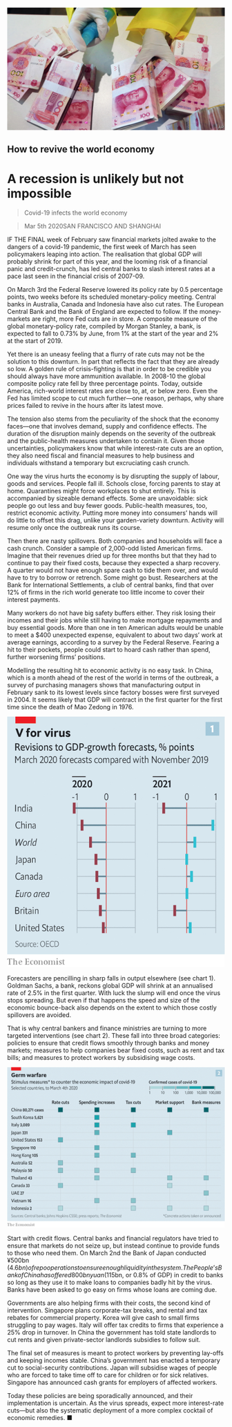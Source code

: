 ![](./images/20200307_FNP004_0.jpg)

## How to revive the world economy

# A recession is unlikely but not impossible

> Covid-19 infects the world economy

> Mar 5th 2020SAN FRANCISCO AND SHANGHAI

IF THE FINAL week of February saw financial markets jolted awake to the dangers of a covid-19 pandemic, the first week of March has seen policymakers leaping into action. The realisation that global GDP will probably shrink for part of this year, and the looming risk of a financial panic and credit-crunch, has led central banks to slash interest rates at a pace last seen in the financial crisis of 2007-09.

On March 3rd the Federal Reserve lowered its policy rate by 0.5 percentage points, two weeks before its scheduled monetary-policy meeting. Central banks in Australia, Canada and Indonesia have also cut rates. The European Central Bank and the Bank of England are expected to follow. If the money-markets are right, more Fed cuts are in store. A composite measure of the global monetary-policy rate, compiled by Morgan Stanley, a bank, is expected to fall to 0.73% by June, from 1% at the start of the year and 2% at the start of 2019.

Yet there is an uneasy feeling that a flurry of rate cuts may not be the solution to this downturn. In part that reflects the fact that they are already so low. A golden rule of crisis-fighting is that in order to be credible you should always have more ammunition available. In 2008-10 the global composite policy rate fell by three percentage points. Today, outside America, rich-world interest rates are close to, at, or below zero. Even the Fed has limited scope to cut much further—one reason, perhaps, why share prices failed to revive in the hours after its latest move.

The tension also stems from the peculiarity of the shock that the economy faces—one that involves demand, supply and confidence effects. The duration of the disruption mainly depends on the severity of the outbreak and the public-health measures undertaken to contain it. Given those uncertainties, policymakers know that while interest-rate cuts are an option, they also need fiscal and financial measures to help business and individuals withstand a temporary but excruciating cash crunch.

One way the virus hurts the economy is by disrupting the supply of labour, goods and services. People fall ill. Schools close, forcing parents to stay at home. Quarantines might force workplaces to shut entirely. This is accompanied by sizeable demand effects. Some are unavoidable: sick people go out less and buy fewer goods. Public-health measures, too, restrict economic activity. Putting more money into consumers’ hands will do little to offset this drag, unlike your garden-variety downturn. Activity will resume only once the outbreak runs its course.

Then there are nasty spillovers. Both companies and households will face a cash crunch. Consider a sample of 2,000-odd listed American firms. Imagine that their revenues dried up for three months but that they had to continue to pay their fixed costs, because they expected a sharp recovery. A quarter would not have enough spare cash to tide them over, and would have to try to borrow or retrench. Some might go bust. Researchers at the Bank for International Settlements, a club of central banks, find that over 12% of firms in the rich world generate too little income to cover their interest payments.

Many workers do not have big safety buffers either. They risk losing their incomes and their jobs while still having to make mortgage repayments and buy essential goods. More than one in ten American adults would be unable to meet a $400 unexpected expense, equivalent to about two days’ work at average earnings, according to a survey by the Federal Reserve. Fearing a hit to their pockets, people could start to hoard cash rather than spend, further worsening firms’ positions.

Modelling the resulting hit to economic activity is no easy task. In China, which is a month ahead of the rest of the world in terms of the outbreak, a survey of purchasing managers shows that manufacturing output in February sank to its lowest levels since factory bosses were first surveyed in 2004. It seems likely that GDP will contract in the first quarter for the first time since the death of Mao Zedong in 1976.

![](./images/20200307_FNC566.png)

Forecasters are pencilling in sharp falls in output elsewhere (see chart 1). Goldman Sachs, a bank, reckons global GDP will shrink at an annualised rate of 2.5% in the first quarter. With luck the slump will end once the virus stops spreading. But even if that happens the speed and size of the economic bounce-back also depends on the extent to which those costly spillovers are avoided.

That is why central bankers and finance ministries are turning to more targeted interventions (see chart 2). These fall into three broad categories: policies to ensure that credit flows smoothly through banks and money markets; measures to help companies bear fixed costs, such as rent and tax bills; and measures to protect workers by subsidising wage costs.

![](./images/20200307_FNC545.png)

Start with credit flows. Central banks and financial regulators have tried to ensure that markets do not seize up, but instead continue to provide funds to those who need them. On March 2nd the Bank of Japan conducted ¥500bn ($4.6bn) of repo operations to ensure enough liquidity in the system. The People’s Bank of China has offered 800bn yuan ($115bn, or 0.8% of GDP) in credit to banks so long as they use it to make loans to companies badly hit by the virus. Banks have been asked to go easy on firms whose loans are coming due.

Governments are also helping firms with their costs, the second kind of intervention. Singapore plans corporate-tax breaks, and rental and tax rebates for commercial property. Korea will give cash to small firms struggling to pay wages. Italy will offer tax credits to firms that experience a 25% drop in turnover. In China the government has told state landlords to cut rents and given private-sector landlords subsidies to follow suit.

The final set of measures is meant to protect workers by preventing lay-offs and keeping incomes stable. China’s government has enacted a temporary cut to social-security contributions. Japan will subsidise wages of people who are forced to take time off to care for children or for sick relatives. Singapore has announced cash grants for employers of affected workers.

Today these policies are being sporadically announced, and their implementation is uncertain. As the virus spreads, expect more interest-rate cuts—but also the systematic deployment of a more complex cocktail of economic remedies. ■